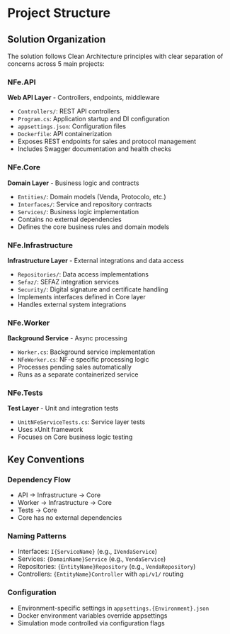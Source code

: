 # Project Structure

## Solution Organization
The solution follows Clean Architecture principles with clear separation of concerns across 5 main projects:

### NFe.API
**Web API Layer** - Controllers, endpoints, middleware
- `Controllers/`: REST API controllers
- `Program.cs`: Application startup and DI configuration
- `appsettings.json`: Configuration files
- `Dockerfile`: API containerization
- Exposes REST endpoints for sales and protocol management
- Includes Swagger documentation and health checks

### NFe.Core
**Domain Layer** - Business logic and contracts
- `Entities/`: Domain models (Venda, Protocolo, etc.)
- `Interfaces/`: Service and repository contracts
- `Services/`: Business logic implementation
- Contains no external dependencies
- Defines the core business rules and domain models

### NFe.Infrastructure
**Infrastructure Layer** - External integrations and data access
- `Repositories/`: Data access implementations
- `Sefaz/`: SEFAZ integration services
- `Security/`: Digital signature and certificate handling
- Implements interfaces defined in Core layer
- Handles external system integrations

### NFe.Worker
**Background Service** - Async processing
- `Worker.cs`: Background service implementation
- `NFeWorker.cs`: NF-e specific processing logic
- Processes pending sales automatically
- Runs as a separate containerized service

### NFe.Tests
**Test Layer** - Unit and integration tests
- `UnitNFeServiceTests.cs`: Service layer tests
- Uses xUnit framework
- Focuses on Core business logic testing

## Key Conventions

### Dependency Flow
- API → Infrastructure → Core
- Worker → Infrastructure → Core
- Tests → Core
- Core has no external dependencies

### Naming Patterns
- Interfaces: `I{ServiceName}` (e.g., `IVendaService`)
- Services: `{DomainName}Service` (e.g., `VendaService`)
- Repositories: `{EntityName}Repository` (e.g., `VendaRepository`)
- Controllers: `{EntityName}Controller` with `api/v1/` routing

### Configuration
- Environment-specific settings in `appsettings.{Environment}.json`
- Docker environment variables override appsettings
- Simulation mode controlled via configuration flags